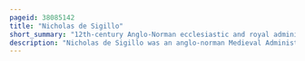 ```yaml
---
pageid: 38085142
title: "Nicholas de Sigillo"
short_summary: "12th-century Anglo-Norman ecclesiastic and royal administrator"
description: "Nicholas de Sigillo was an anglo-norman Medieval Administrator and Clergyman in England. Perhaps beginning his Career as a royal Official during the Reign of King Stephen of England, he had certainly entered royal Service by 1157 when he was serving Stephen's Successor King Henry Ii, and was a Witness on a Number of royal Charters from 1157 to 1159."
---
```

